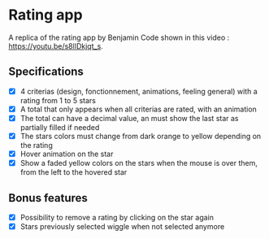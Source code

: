 # Rating app

A replica of the rating app by Benjamin Code shown in this video : https://youtu.be/s8lIDkjqt_s.

## Specifications

- [x] 4 criterias (design, fonctionnement, animations, feeling general) with a rating from 1 to 5 stars
- [x] A total that only appears when all criterias are rated, with an animation
- [x] The total can have a decimal value, an must show the last star as partially filled if needed
- [x] The stars colors must change from dark orange to yellow depending on the rating
- [x] Hover animation on the star
- [x] Show a faded yellow colors on the stars when the mouse is over them, from the left to the hovered star

## Bonus features

- [x] Possibility to remove a rating by clicking on the star again
- [x] Stars previously selected wiggle when not selected anymore
